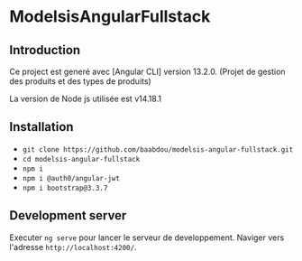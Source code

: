 # ModelsisAngularFullstack

## Introduction
Ce project est generé avec [Angular CLI] version 13.2.0. (Projet de gestion des produits et des types de produits)

La version de Node js utilisée est v14.18.1

## Installation
- `git clone https://github.com/baabdou/modelsis-angular-fullstack.git`
- `cd modelsis-angular-fullstack`
- `npm i`
- `npm i @auth0/angular-jwt`
- `npm i bootstrap@3.3.7`

## Development server

Executer `ng serve` pour lancer le serveur de developpement. Naviger vers l'adresse `http://localhost:4200/`.

